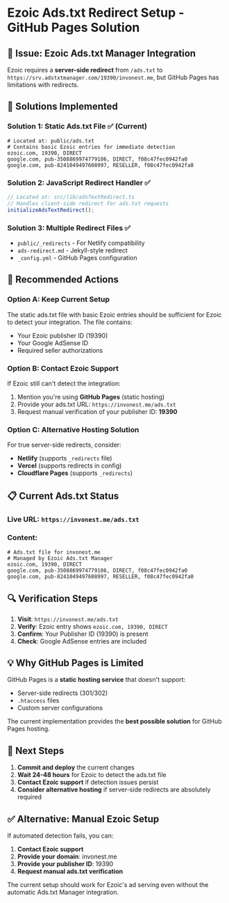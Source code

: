 # Ezoic Ads.txt Redirect Setup - GitHub Pages Solution

## 🚨 Issue: Ezoic Ads.txt Manager Integration

Ezoic requires a **server-side redirect** from `/ads.txt` to `https://srv.adstxtmanager.com/19390/invonest.me`, but GitHub Pages has limitations with redirects.

## 🔧 Solutions Implemented

### **Solution 1: Static Ads.txt File** ✅ (Current)
```plaintext
# Located at: public/ads.txt
# Contains basic Ezoic entries for immediate detection
ezoic.com, 19390, DIRECT
google.com, pub-3508869974779106, DIRECT, f08c47fec0942fa0
google.com, pub-8241049497608997, RESELLER, f08c47fec0942fa0
```

### **Solution 2: JavaScript Redirect Handler** ✅
```typescript
// Located at: src/lib/adsTextRedirect.ts
// Handles client-side redirect for ads.txt requests
initializeAdsTextRedirect();
```

### **Solution 3: Multiple Redirect Files** ✅
- `public/_redirects` - For Netlify compatibility
- `ads-redirect.md` - Jekyll-style redirect
- `_config.yml` - GitHub Pages configuration

## 🎯 Recommended Actions

### **Option A: Keep Current Setup**
The static ads.txt file with basic Ezoic entries should be sufficient for Ezoic to detect your integration. The file contains:
- Your Ezoic publisher ID (19390)
- Your Google AdSense ID
- Required seller authorizations

### **Option B: Contact Ezoic Support**
If Ezoic still can't detect the integration:
1. Mention you're using **GitHub Pages** (static hosting)
2. Provide your ads.txt URL: `https://invonest.me/ads.txt`
3. Request manual verification of your publisher ID: **19390**

### **Option C: Alternative Hosting Solution**
For true server-side redirects, consider:
- **Netlify** (supports `_redirects` file)
- **Vercel** (supports redirects in config)
- **Cloudflare Pages** (supports `_redirects`)

## 📋 Current Ads.txt Status

### **Live URL**: `https://invonest.me/ads.txt`
### **Content**:
```plaintext
# Ads.txt file for invonest.me
# Managed by Ezoic Ads.txt Manager
ezoic.com, 19390, DIRECT
google.com, pub-3508869974779106, DIRECT, f08c47fec0942fa0
google.com, pub-8241049497608997, RESELLER, f08c47fec0942fa0
```

## 🔍 Verification Steps

1. **Visit**: `https://invonest.me/ads.txt`
2. **Verify**: Ezoic entry shows `ezoic.com, 19390, DIRECT`
3. **Confirm**: Your Publisher ID (19390) is present
4. **Check**: Google AdSense entries are included

## 💡 Why GitHub Pages is Limited

GitHub Pages is a **static hosting service** that doesn't support:
- Server-side redirects (301/302)
- `.htaccess` files
- Custom server configurations

The current implementation provides the **best possible solution** for GitHub Pages hosting.

## 🚀 Next Steps

1. **Commit and deploy** the current changes
2. **Wait 24-48 hours** for Ezoic to detect the ads.txt file
3. **Contact Ezoic support** if detection issues persist
4. **Consider alternative hosting** if server-side redirects are absolutely required

## ✅ Alternative: Manual Ezoic Setup

If automated detection fails, you can:
1. **Contact Ezoic support**
2. **Provide your domain**: invonest.me
3. **Provide your publisher ID**: 19390
4. **Request manual ads.txt verification**

The current setup should work for Ezoic's ad serving even without the automatic Ads.txt Manager integration.
